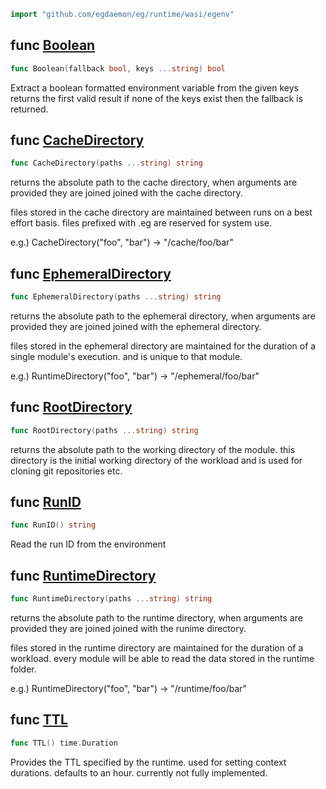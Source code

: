 <!-- Code generated by gomarkdoc. DO NOT EDIT -->

```go
import "github.com/egdaemon/eg/runtime/wasi/egenv"
```



<a name="Boolean"></a>
## func [Boolean](<https://github.com/egdaemon/eg/blob/main/runtime/wasi/egenv/egenv.go#L65>)

```go
func Boolean(fallback bool, keys ...string) bool
```

Extract a boolean formatted environment variable from the given keys returns the first valid result if none of the keys exist then the fallback is returned.

<a name="CacheDirectory"></a>
## func [CacheDirectory](<https://github.com/egdaemon/eg/blob/main/runtime/wasi/egenv/egenv.go#L31>)

```go
func CacheDirectory(paths ...string) string
```

returns the absolute path to the cache directory, when arguments are provided they are joined joined with the cache directory.

files stored in the cache directory are maintained between runs on a best effort basis. files prefixed with .eg are reserved for system use.

e.g.\) CacheDirectory\("foo", "bar"\) \-\> "/cache/foo/bar"

<a name="EphemeralDirectory"></a>
## func [EphemeralDirectory](<https://github.com/egdaemon/eg/blob/main/runtime/wasi/egenv/egenv.go#L53>)

```go
func EphemeralDirectory(paths ...string) string
```

returns the absolute path to the ephemeral directory, when arguments are provided they are joined joined with the ephemeral directory.

files stored in the ephemeral directory are maintained for the duration of a single module's execution. and is unique to that module.

e.g.\) RuntimeDirectory\("foo", "bar"\) \-\> "/ephemeral/foo/bar"

<a name="RootDirectory"></a>
## func [RootDirectory](<https://github.com/egdaemon/eg/blob/main/runtime/wasi/egenv/egenv.go#L59>)

```go
func RootDirectory(paths ...string) string
```

returns the absolute path to the working directory of the module. this directory is the initial working directory of the workload and is used for cloning git repositories etc.

<a name="RunID"></a>
## func [RunID](<https://github.com/egdaemon/eg/blob/main/runtime/wasi/egenv/egenv.go#L20>)

```go
func RunID() string
```

Read the run ID from the environment

<a name="RuntimeDirectory"></a>
## func [RuntimeDirectory](<https://github.com/egdaemon/eg/blob/main/runtime/wasi/egenv/egenv.go#L42>)

```go
func RuntimeDirectory(paths ...string) string
```

returns the absolute path to the runtime directory, when arguments are provided they are joined joined with the runime directory.

files stored in the runtime directory are maintained for the duration of a workload. every module will be able to read the data stored in the runtime folder.

e.g.\) RuntimeDirectory\("foo", "bar"\) \-\> "/runtime/foo/bar"

<a name="TTL"></a>
## func [TTL](<https://github.com/egdaemon/eg/blob/main/runtime/wasi/egenv/egenv.go#L15>)

```go
func TTL() time.Duration
```

Provides the TTL specified by the runtime. used for setting context durations. defaults to an hour. currently not fully implemented.


